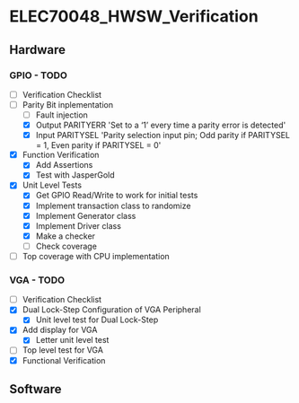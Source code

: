 # ELEC70048_HWSW_Verification

## Hardware

### GPIO - TODO

- [ ] Verification Checklist
- [ ] Parity Bit inplementation
    - [ ] Fault injection
    - [x] Output PARITYERR 'Set to a ‘1’ every time a parity error is detected'
    - [x] Input PARITYSEL 'Parity selection input pin;
                            Odd parity if PARITYSEL = 1,
                            Even parity if PARITYSEL = 0'
- [x] Function Verification
    - [x] Add Assertions
    - [x] Test with JasperGold
- [x] Unit Level Tests
    - [x] Get GPIO Read/Write to work for initial tests
    - [x] Implement transaction class to randomize
    - [x] Implement Generator class
    - [x] Implement Driver class
    - [x] Make a checker
    - [ ] Check coverage
- [ ] Top coverage with CPU implementation 
 
### VGA - TODO

- [ ] Verification Checklist
- [x] Dual Lock-Step Configuration of VGA Peripheral
    - [x] Unit level test for Dual Lock-Step
- [x] Add display for VGA
    - [x] Letter unit level test
- [ ] Top level test for VGA
- [x] Functional Verification

## Software
